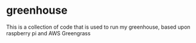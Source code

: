 # greenhouse
This is a collection of code that is used to run my greenhouse, based upon raspberry pi and AWS Greengrass